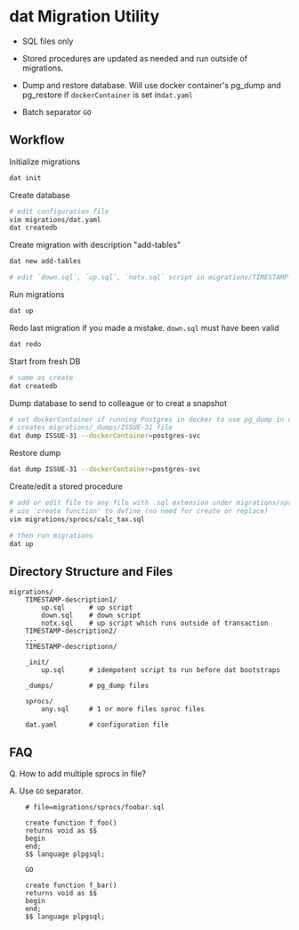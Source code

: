 # dat Migration Utility

* SQL files only

* Stored procedures are updated as needed and run outside of migrations.

* Dump and restore database. Will use docker container's pg_dump and pg_restore
  if `dockerContainer` is set in`dat.yaml`

* Batch separator `GO`

## Workflow

Initialize migrations

```sh
dat init
```

Create database

```sh
# edit configuration file
vim migrations/dat.yaml
dat createdb
```

Create migration with description "add-tables"

```sh
dat new add-tables

# edit `down.sql`, `up.sql`, `notx.sql` script in migrations/TIMESTAMP-add-tables
```

Run migrations

```sh
dat up
```

Redo last migration if you made a mistake. `down.sql` must have been valid

```sh
dat redo
```

Start from fresh DB

```sh
# same as create
dat createdb
```

Dump database to send to colleague or to creat a snapshot

```sh
# set dockerContainer if running Postgres in docker to use pg_dump in container
# creates migrations/_dumps/ISSUE-31 file
dat dump ISSUE-31 --dockerContainer=postgres-svc
```

Restore dump

```sh
dat dump ISSUE-31 --dockerContainer=postgres-svc
```

Create/edit a stored procedure

```sh
# add or edit file to any file with .sql extension under migrations/sprocs
# use 'create function' to define (no need for create or replace)
vim migrations/sprocs/calc_tax.sql

# then run migrations
dat up
```

## Directory Structure and Files

```
migrations/
    TIMESTAMP-description1/
        up.sql      # up script
        down.sql    # down script
        notx.sql    # up script which runs outside of transaction
    TIMESTAMP-description2/
    ...
    TIMESTAMP-descriptionn/

    _init/
        up.sql      # idempotent script to run before dat bootstraps

    _dumps/         # pg_dump files

    sprocs/
        any.sql     # 1 or more files sproc files

    dat.yaml        # configuration file
```

## FAQ

Q. How to add multiple sprocs in file?

A. Use `GO` separator.

```
    # file=migrations/sprocs/foobar.sql

    create function f_foo()
    returns void as $$
    begin
    end;
    $$ language plpgsql;

    GO

    create function f_bar()
    returns void as $$
    begin
    end;
    $$ language plpgsql;
```
